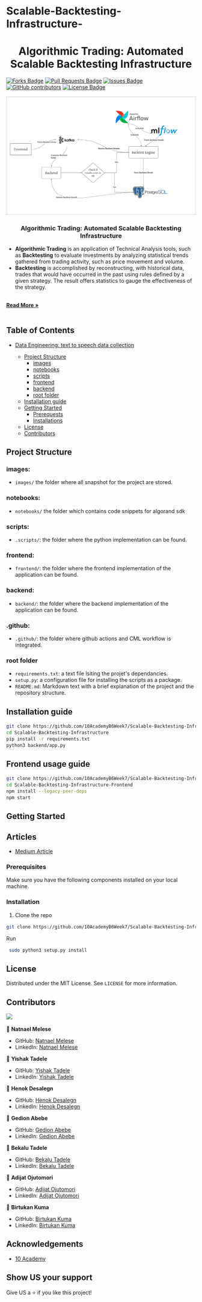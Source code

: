 # Scalable-Backtesting-Infrastructure-

<h1 align="center">Algorithmic Trading: Automated Scalable Backtesting Infrastructure</h1>
<div>
<a href="https://github.com/10AcademyB6Week7/Scalable-Backtesting-Infrastructure/network/members"><img src="https://img.shields.io/github/forks/10AcademyB6Week7/Scalable-Backtesting-Infrastructure" alt="Forks Badge"/></a>
<a href="https://github.com/10AcademyB6Week7/Scalable-Backtesting-Infrastructure/pulls"><img src="https://img.shields.io/github/issues-pr/10AcademyB6Week7/Scalable-Backtesting-Infrastructure" alt="Pull Requests Badge"/></a>
<a href="https://github.com/10AcademyB6Week7/Scalable-Backtesting-Infrastructure/issues"><img src="https://img.shields.io/github/issues/10AcademyB6Week7/Scalable-Backtesting-Infrastructure" alt="Issues Badge"/></a>
<a href="https://github.com/10AcademyB6Week7/Scalable-Backtesting-Infrastructure/graphs/contributors"><img alt="GitHub contributors" src="https://img.shields.io/github/contributors/10AcademyB6Week7/Scalable-Backtesting-Infrastructure?color=2b9348"></a>
<a href="https://github.com/10AcademyB6Week7/Scalable-Backtesting-Infrastructure/blob/main/LICENSE"><img src="https://img.shields.io/github/license/10AcademyB6Week7/Scalable-Backtesting-Infrastructure?color=2b9348" alt="License Badge"/></a>
</div>


</br>



<img src="images/tech_stack_.png" name="">
<br />
<p align="center">
  <h3 align="center">Algorithmic Trading: Automated Scalable Backtesting Infrastructure</h3>

  <p align="center">
  <ul>
    <li>
    <b>Algorithmic Trading</b> is an application of Technical Analysis tools, such as <b>Backtesting</b> to evaluate investments by analyzing statistical trends gathered from trading activity, such as price movement and volume.
    </li>
    <li>
    <b>Backtesting</b> is accomplished by reconstructing, with historical data, trades that would have occurred in the past using rules defined by a given strategy. The result offers statistics to gauge the effectiveness of the strategy.
    </li>
  </ul>
    <br />
    <a href="https://www.investopedia.com/articles/trading/05/030205.asp"><strong>Read More »</strong></a>
    <br />
    <br />
  </p>
</p>







## Table of Contents

* [Data Engineering: text to speech data collection](#Data-Engineering)

  - [Project Structure](#project-structure)
    * [images](#images)
    * [notebooks](#notebooks)
    * [scripts](#scripts)
    * [frontend](#frontend)
    * [backend](#backend)
    * [root folder](#root-folder)
  - [Installation guide](#installation-guide)
  - [Getting Started](#getting-started)
    * [Prerequests](*prerequests)
    * [Installations](*installations)
  - [License](#license)
  - [Contributors](#contributors)


## Project Structure

### images:

- `images/` the folder where all snapshot for the project are stored.

### notebooks:

- `notebooks/` the folder which contains code snippets for algorand sdk

### scripts:

- `.scripts/`: the folder where the python implementation can be found.

### frontend:

- `frontend/`: the folder where the frontend implementation of the application can be found.

### backend:

- `backend/`: the folder where the backend implementation of the application can be found.

### .github:

- `.github/`: the folder where github actions and CML workflow is integrated.


### root folder

- `requirements.txt`: a text file lsiting the projet's dependancies.
- `setup.py`: a configuration file for installing the scripts as a package.
- `README.md`: Markdown text with a brief explanation of the project and the repository structure.


## Installation guide

```bash
git clone https://github.com/10AcademyB6Week7/Scalable-Backtesting-Infrastructure.git
cd Scalable-Backtesting-Infrastructure
pip install -r requirements.txt
python3 backend/app.py
```


## Frontend usage guide
```bash
git clone https://github.com/10AcademyB6Week7/Scalable-Backtesting-Infrastructure-Frontend.git
cd Scalable-Backtesting-Infrastructure-Frontend
npm install --legacy-peer-deps
npm start
```



<!-- GETTING STARTED -->
## Getting Started

## Articles
- [Medium Article](https://medium.com/)

### Prerequisites

Make sure you have the following components installed on your local machine.

  
### Installation

1. Clone the repo
```bash
git clone https://github.com/10AcademyB6Week7/Scalable-Backtesting-Infrastructure.git
   ```
 Run
   ```bash
    sudo python3 setup.py install
   ```



<!-- LICENSE -->
## License

Distributed under the MIT License. See `LICENSE` for more information.



<!-- CONTACT -->
## Contributors
<a href = "https://github.com/10AcademyB6Week7/Scalable-Backtesting-Infrastructure/graphs/contributors">
  <img src = "https://contrib.rocks/image?repo=10AcademyB6Week7/Scalable-Backtesting-Infrastructure"/>
</a>

👤 **Natnael Melese**

- GitHub: [Natnael Melese](https://github.com/natyrix)
- LinkedIn: [Natnael Melese](https://www.linkedin.com/in/natnael-melesse-298879196/)

👤 **Yishak Tadele**

- GitHub: [Yishak Tadele](https://github.com/isaaclucky)
- LinkedIn: [Yishak Tadele](https://www.linkedin.com/in/yishak-tadele/)

👤 **Henok Desalegn**

- GitHub: [Henok Desalegn](https://github.com/henokd11)
- LinkedIn: [Henok Desalegn](https://www.linkedin.com/in/henok-desalegn/)

👤 **Gedion Abebe**

- GitHub: [Gedion Abebe](https://github.com/gedionabebe)
- LinkedIn: [Gedion Abebe](https://www.linkedin.com/in/gedion-abebe-489a65152/)


👤 **Bekalu Tadele**

- GitHub: [Bekalu Tadele](https://github.com/BekaluTa)
- LinkedIn: [Bekalu Tadele](https://www.linkedin.com/in/bekalu-tadele)

👤 **Adijat Ojutomori**

- GitHub: [Adijat Ojutomori](https://github.com/toussyn)
- LinkedIn: [Adijat Ojutomori](https://www.linkedin.com/in/aojutomori)

👤 **Birtukan Kuma**

- GitHub: [Birtukan Kuma](https://github.com/BirtukanK)
- LinkedIn: [Birtukan Kuma](https://www.linkedin.com/in/birtukan-gonfa-a6918a205)


<!-- ACKNOWLEDGEMENTS -->
## Acknowledgements
* [10 Academy](https://www.10academy.org/)  

## Show US your support

Give US a ⭐ if you like this project!
